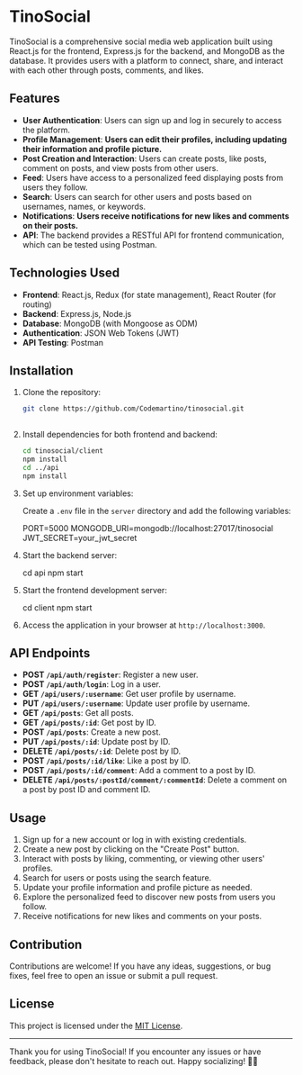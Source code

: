 # TinoSocial

TinoSocial is a comprehensive social media web application built using React.js for the frontend, Express.js for the backend, and MongoDB as the database. It provides users with a platform to connect, share, and interact with each other through posts, comments, and likes.

## Features

- **User Authentication**: Users can sign up and log in securely to access the platform.
- **Profile Management**: **Users can edit their profiles, including updating their information and profile picture.**
- **Post Creation and Interaction**: Users can create posts, like posts, comment on posts, and view posts from other users.
- **Feed**: Users have access to a personalized feed displaying posts from users they follow.
- **Search**: Users can search for other users and posts based on usernames, names, or keywords.
- **Notifications**: **Users receive notifications for new likes and comments on their posts.**
- **API**: The backend provides a RESTful API for frontend communication, which can be tested using Postman.

## Technologies Used

- **Frontend**: React.js, Redux (for state management), React Router (for routing)
- **Backend**: Express.js, Node.js
- **Database**: MongoDB (with Mongoose as ODM)
- **Authentication**: JSON Web Tokens (JWT)
- **API Testing**: Postman

## Installation

1. Clone the repository:

   ```bash
   git clone https://github.com/Codemartino/tinosocial.git
  
   ```

2. Install dependencies for both frontend and backend:

   ```bash
   cd tinosocial/client
   npm install
   cd ../api
   npm install
   ```

3. Set up environment variables:

   Create a `.env` file in the `server` directory and add the following variables:

   
   PORT=5000
   MONGODB_URI=mongodb://localhost:27017/tinosocial
   JWT_SECRET=your_jwt_secret
   

4. Start the backend server:

   
   cd api
   npm start
   

5. Start the frontend development server:

   
   cd client
   npm start
  

6. Access the application in your browser at `http://localhost:3000`.

## API Endpoints

- **POST `/api/auth/register`**: Register a new user.
- **POST `/api/auth/login`**: Log in a user.
- **GET `/api/users/:username`**: Get user profile by username.
- **PUT `/api/users/:username`**: Update user profile by username.
- **GET `/api/posts`**: Get all posts.
- **GET `/api/posts/:id`**: Get post by ID.
- **POST `/api/posts`**: Create a new post.
- **PUT `/api/posts/:id`**: Update post by ID.
- **DELETE `/api/posts/:id`**: Delete post by ID.
- **POST `/api/posts/:id/like`**: Like a post by ID.
- **POST `/api/posts/:id/comment`**: Add a comment to a post by ID.
- **DELETE `/api/posts/:postId/comment/:commentId`**: Delete a comment on a post by post ID and comment ID.

## Usage

1. Sign up for a new account or log in with existing credentials.
2. Create a new post by clicking on the "Create Post" button.
3. Interact with posts by liking, commenting, or viewing other users' profiles.
4. Search for users or posts using the search feature.
5. Update your profile information and profile picture as needed.
6. Explore the personalized feed to discover new posts from users you follow.
7. Receive notifications for new likes and comments on your posts.

## Contribution

Contributions are welcome! If you have any ideas, suggestions, or bug fixes, feel free to open an issue or submit a pull request.

## License

This project is licensed under the [MIT License](LICENSE).

---

Thank you for using TinoSocial! If you encounter any issues or have feedback, please don't hesitate to reach out. Happy socializing! 🚀🌟
